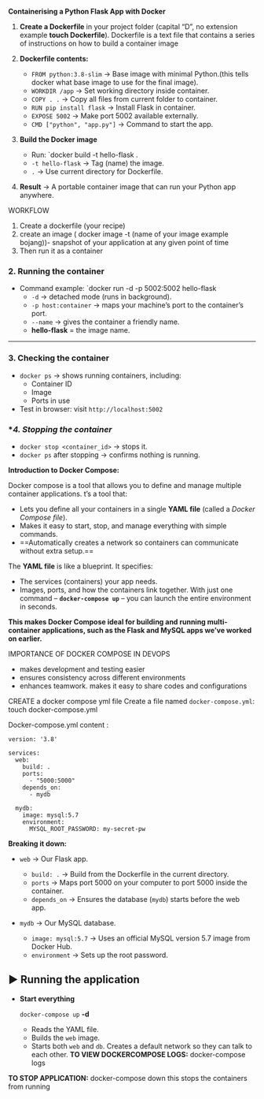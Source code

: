 **Containerising a Python Flask App with Docker**

1. **Create a Dockerfile** in your project folder (capital “D”, no extension example **touch Dockerfile**).
    Dockerfile is a text file that contains a series of instructions on how to build a container image
2. **Dockerfile contents:**
    - `FROM python:3.8-slim` → Base image with minimal Python.(this tells docker what base image to use for the final image). 
    - `WORKDIR /app` → Set working directory inside container.
    - `COPY . .` → Copy all files from current folder to container.
    - `RUN pip install flask` → Install Flask in container.
    - `EXPOSE 5002` → Make port 5002 available externally.
    - `CMD ["python", "app.py"]` → Command to start the app.
        
3. **Build the  Docker image**
    - Run: `docker build -t hello-flask .
    - `-t hello-flask` → Tag (name) the image.
    - `.` → Use current directory for Dockerfile.
        
4. **Result** → A portable container image that can run your Python app anywhere.

WORKFLOW 

1) Create a dockerfile (your recipe)
2) create an image ( docker image -t (name of your image  example bojang))- snapshot of your application at any given point of time 
3) Then run it as a container 

### **2. Running the container**

- Command example:
    `docker run -d -p 5002:5002 hello-flask 
    - `-d` → detached mode (runs in background).
    - `-p host:container` → maps your machine’s port to the container’s port.
    - `--name` → gives the container a friendly name.
    - **hello-flask** = the image name.
        

---

### **3. Checking the container**

- `docker ps` → shows running containers, including:
    - Container ID
    - Image
    - Ports in use   
- Test in browser: visit `http://localhost:5002`
### **4. Stopping the container*
- `docker stop <container_id>` → stops it.
- `docker ps` after stopping → confirms nothing is running.


**Introduction to Docker Compose:**

Docker compose is a tool that allows you to define and manage multiple container applications.
t’s a tool that:

- Lets you define all your containers in a single **YAML file** (called a _Docker Compose file_).
- Makes it easy to start, stop, and manage everything with simple commands.   
- ==Automatically creates a network so containers can communicate without extra setup.== 

The **YAML file** is like a blueprint. It specifies:
- The services (containers) your app needs.
- Images, ports, and how the containers link together.
With just one command – **`docker-compose up`** – you can launch the entire environment in seconds.

**This makes Docker Compose ideal for building and running multi-container applications, such as the Flask and MySQL apps we’ve worked on earlier.**

IMPORTANCE OF DOCKER COMPOSE IN DEVOPS 
* makes development and testing easier 
* ensures consistency across different environments
* enhances teamwork. makes it easy to share codes and configurations



CREATE a docker compose yml file 
Create a file named `docker-compose.yml`:
touch docker-compose.yml

Docker-compose.yml content :
```
version: '3.8'

services:
  web:
    build: .
    ports:
      - "5000:5000"
    depends_on:
      - mydb

  mydb:
    image: mysql:5.7
    environment:
      MYSQL_ROOT_PASSWORD: my-secret-pw
```

**Breaking it down:**
- `web` → Our Flask app.
    - `build: .` → Build from the Dockerfile in the current directory.
    - `ports` → Maps port 5000 on your computer to port 5000 inside the container.
    - `depends_on` → Ensures the database (`mydb`) starts before the web app.
        
- `mydb` → Our MySQL database.
    
    - `image: mysql:5.7` → Uses an official MySQL version 5.7 image from Docker Hub.
    - `environment` → Sets up the root password.

## ▶️ Running the application

- **Start everything**
    
    `docker-compose up` **-d**
    - Reads the YAML file.    
    - Builds the `web` image.
    - Starts both `web` and `db`. 
     Creates a default network so they can talk to each other.
**TO VIEW DOCKERCOMPOSE LOGS:**
docker-compose logs 
 
 **TO STOP APPLICATION:**
 docker-compose down
 this stops the containers from running
